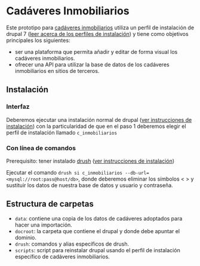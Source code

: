 # Cadáveres Inmobiliarios

Este prototipo para [cadáveres inmobiliarios](http://cadaveresinmobiliarios.org) utiliza un perfil de instalación de drupal 7 ([leer acerca de los perfiles de instalación](https://www.drupal.org/node/306267)) y tiene como objetivos principales los siguientes:
* ser una plataforma que permita añadir y editar de forma visual los cadáveres inmobiliarios.
* ofrecer una API para utilizar la base de datos de los cadáveres inmobiliarios en sitios de terceros.

## Instalación

### Interfaz

Deberemos ejecutar una instalación normal de drupal  ([ver instrucciones de instalación](http://drupal.org/documentation/install)) con la particularidad de que en el paso 1 deberemos elegir el perfil de instalación llamado `c_inmobiliarios`

### Con línea de comandos

Prerequisito: tener instalado [drush](http://drush.ws ) ([ver instrucciones de instalación](http://docs.drush.org/en/master/install))

Ejecutar el comando `drush si c_inmobiliarios --db-url=<mysql://root:pass@host/db>`, donde deberemos eliminar los símbolos < > y sustituir los datos de nuestra base de datos y usuario y contraseña.

## Estructura de carpetas

* `data`: contiene una copia de los datos de cadáveres adoptados para hacer una importación.
* `docroot`: la carpeta que contiene el drupal y donde debe apuntar el dominio.
* `drush`: comandos y alias específicos de drush.
* `scripts`: script para reinstalar drupal usando el perfil de instalación específico de cadáveres inmobiliarios.
